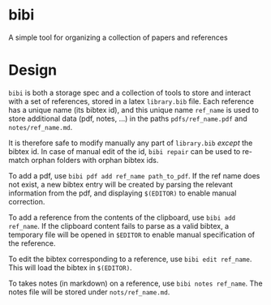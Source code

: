 # bibi
A simple tool for organizing a collection of papers and references

# Design

`bibi` is both a storage spec and a collection of tools to store and interact
with a set of references, stored in a latex `library.bib` file. Each reference
has a unique name (its bibtex id), and this unique name `ref_name` is used to
store additional data (pdf, notes, ...) in the paths `pdfs/ref_name.pdf` and
`notes/ref_name.md`.

It is therefore safe to modify manually any part of `library.bib` *except* the
bibtex id. In case of manual edit of the id, `bibi repair` can be used to
re-match orphan folders with orphan bibtex ids.

To add a pdf, use `bibi pdf add ref_name path_to_pdf`. If the ref name does not
exist, a new bibtex entry will be created by parsing the relevant information
from the pdf, and displaying `$(EDITOR)` to enable manual correction.

To add a reference from the contents of the clipboard, use `bibi add ref_name`.
If the clipboard content fails to parse as a valid bibtex, a temporary file will
be opened in `$EDITOR` to enable manual specification of the reference.

To edit the bibtex corresponding to a reference, use `bibi edit ref_name`. This
will load the bibtex in `$(EDITOR)`.

To takes notes (in markdown) on a reference, use `bibi notes ref_name`. The
notes file will be stored under `nots/ref_name.md`.
